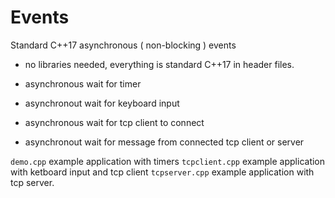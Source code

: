 # Events
Standard C++17 asynchronous ( non-blocking ) events

 - no libraries needed, everything is standard C++17 in header files.

 - asynchronous wait for timer
 - asynchronout wait for keyboard input
 - asynchronous wait for tcp client to connect
 - asynchronout wait for message from connected tcp client or server

`demo.cpp` example application with timers
`tcpclient.cpp` example application with ketboard input and tcp client
`tcpserver.cpp` example application with tcp server.
